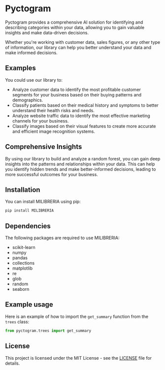 # Pyctogram

Pyctogram provides a comprehensive AI solution for identifying and describing categories within your data, allowing you to gain valuable insights and make data-driven decisions.

Whether you're working with customer data, sales figures, or any other type of information, our library can help you better understand your data and make informed decisions.

## Examples

You could use our library to:

- Analyze customer data to identify the most profitable customer segments for your business based on their buying patterns and demographics.
- Classify patients based on their medical history and symptoms to better understand their health risks and needs.
- Analyze website traffic data to identify the most effective marketing channels for your business.
- Classify images based on their visual features to create more accurate and efficient image recognition systems.

## Comprehensive Insights

By using our library to build and analyze a random forest, you can gain deep insights into the patterns and relationships within your data. This can help you identify hidden trends and make better-informed decisions, leading to more successful outcomes for your business.


## Installation

You can install MILIBRERIA using pip:

```python
pip install MILIBRERIA
```

## Dependencies

The following packages are required to use MILIBRERIA:

- scikit-learn
- numpy
- pandas
- collections
- matplotlib
- re
- glob
- random
- seaborn

## Example usage

Here is an example of how to import the `get_summary` function from the `trees` class:

```python
from pyctogram.trees import get_summary
```


## License

This project is licensed under the MIT License - see the [LICENSE](LICENSE) file for details.

